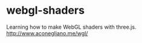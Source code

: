 webgl-shaders
===============
Learning how to make WebGL shaders with three.js. </br>
http://www.aconegliano.me/wgl/
